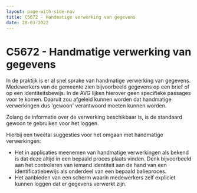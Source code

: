 ```yaml
---
layout: page-with-side-nav
title: C5672 - Handmatige verwerking van gegevens
date: 28-03-2022
---
```


# C5672 - Handmatige verwerking van gegevens

In de praktijk is er al snel sprake van handmatige verwerking van gegevens. Medewerkers van de gemeente zien bijvoorbeeld gegevens op een brief of op een identiteitsbewijs. In de AVG lijken hierover geen specifieke passages voor te komen. Daaruit zou afgeleid kunnen worden dat handmatige verwerkingen dus 'gewoon' verantwoord moeten kunnen worden.

Zolang de informatie over de verwerking beschikbaar is, is de standaard gewoon te gebruiken voor het loggen.

Hierbij een tweetal suggesties voor het omgaan met handmatige verwerkingen:
* Het in applicaties meenemen van handmatige verwerkingen als bekend is dat deze altijd in een bepaald proces plaats vinden. Denk bijvoorbeeld aan het controleren van iemand identiteit aan de hand van een identificatiebewijs als onderdeel van een bepaald balieproces.
* Het aanbieden van een scherm waarin medewerkers zelf expliciet kunnen loggen dat er gegevens verwerkt zijn. 


